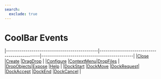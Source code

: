 ```yaml
---
search:
  exclude: true
---
```


<h1 class="heading"><span class="name">CoolBar Events</span></h1>

|-----------------------------------------------|-----------------------------------------------|-----------------------------------------------|
|[Close](../methodorevents/close.md)            |[Create](../methodorevents/create.md)          |[DragDrop](../methodorevents/dragdrop.md)      |
|[Configure](../methodorevents/configure.md)    |[ContextMenu](../methodorevents/contextmenu.md)|[DropFiles](../methodorevents/dropfiles.md)    |
|[DropObjects](../methodorevents/dropobjects.md)|[Expose](../methodorevents/expose.md)          |[Help](../methodorevents/help.md)              |
|[DockStart](../methodorevents/dockstart.md)    |[DockMove](../methodorevents/dockmove.md)      |[DockRequest](../methodorevents/dockrequest.md)|
|[DockAccept](../methodorevents/dockaccept.md)  |[DockEnd](../methodorevents/dockend.md)        |[DockCancel](../methodorevents/dockcancel.md)  |
